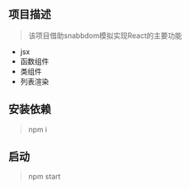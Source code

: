 ## 项目描述

> 该项目借助snabbdom模拟实现React的主要功能

* jsx
* 函数组件
* 类组件
* 列表渲染



## 安装依赖

> npm i


## 启动

> npm start